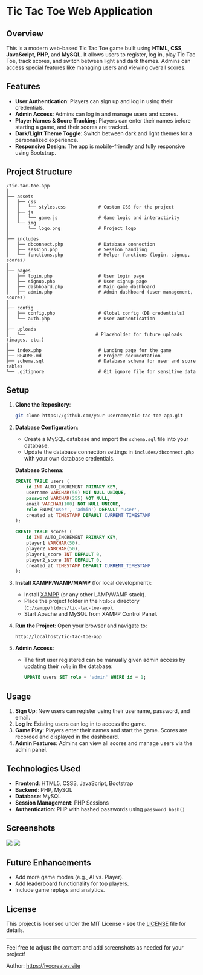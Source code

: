 # Tic Tac Toe Web Application

## Overview

This is a modern web-based Tic Tac Toe game built using **HTML**, **CSS**, **JavaScript**, **PHP**, and **MySQL**. It allows users to register, log in, play Tic Tac Toe, track scores, and switch between light and dark themes. Admins can access special features like managing users and viewing overall scores.

## Features

- **User Authentication**: Players can sign up and log in using their credentials.
- **Admin Access**: Admins can log in and manage users and scores.
- **Player Names & Score Tracking**: Players can enter their names before starting a game, and their scores are tracked.
- **Dark/Light Theme Toggle**: Switch between dark and light themes for a personalized experience.
- **Responsive Design**: The app is mobile-friendly and fully responsive using Bootstrap.

## Project Structure

```
/tic-tac-toe-app
│
├── assets
│   ├── css
│   │   └── styles.css            # Custom CSS for the project
│   ├── js
│   │   └── game.js               # Game logic and interactivity
│   └── img
│       └── logo.png              # Project logo
│
├── includes
│   ├── dbconnect.php             # Database connection
│   ├── session.php               # Session handling
│   └── functions.php             # Helper functions (login, signup, scores)
│
├── pages
│   ├── login.php                 # User login page
│   ├── signup.php                # User signup page
│   ├── dashboard.php             # Main game dashboard
│   ├── admin.php                 # Admin dashboard (user management, scores)
│
├── config
│   ├── config.php                # Global config (DB credentials)
│   └── auth.php                  # User authentication
│
├── uploads
│   └──                          # Placeholder for future uploads (images, etc.)
│
├── index.php                     # Landing page for the game
├── README.md                     # Project documentation
├── schema.sql                    # Database schema for user and score tables
└── .gitignore                    # Git ignore file for sensitive data
```

## Setup

1. **Clone the Repository**:
   ```bash
   git clone https://github.com/your-username/tic-tac-toe-app.git
   ```

2. **Database Configuration**:
   - Create a MySQL database and import the `schema.sql` file into your database.
   - Update the database connection settings in `includes/dbconnect.php` with your own database credentials.

   **Database Schema**:
   ```sql
   CREATE TABLE users (
       id INT AUTO_INCREMENT PRIMARY KEY,
       username VARCHAR(50) NOT NULL UNIQUE,
       password VARCHAR(255) NOT NULL,
       email VARCHAR(100) NOT NULL UNIQUE,
       role ENUM('user', 'admin') DEFAULT 'user',
       created_at TIMESTAMP DEFAULT CURRENT_TIMESTAMP
   );

   CREATE TABLE scores (
       id INT AUTO_INCREMENT PRIMARY KEY,
       player1 VARCHAR(50),
       player2 VARCHAR(50),
       player1_score INT DEFAULT 0,
       player2_score INT DEFAULT 0,
       created_at TIMESTAMP DEFAULT CURRENT_TIMESTAMP
   );
   ```

3. **Install XAMPP/WAMP/MAMP** (for local development):
   - Install [XAMPP](https://www.apachefriends.org/index.html) (or any other LAMP/WAMP stack).
   - Place the project folder in the `htdocs` directory (`C:/xampp/htdocs/tic-tac-toe-app`).
   - Start Apache and MySQL from XAMPP Control Panel.

4. **Run the Project**:
   Open your browser and navigate to:
   ```
   http://localhost/tic-tac-toe-app
   ```

5. **Admin Access**:
   - The first user registered can be manually given admin access by updating their `role` in the database:
     ```sql
     UPDATE users SET role = 'admin' WHERE id = 1;
     ```

## Usage

1. **Sign Up**: New users can register using their username, password, and email.
2. **Log In**: Existing users can log in to access the game.
3. **Game Play**: Players enter their names and start the game. Scores are recorded and displayed in the dashboard.
4. **Admin Features**: Admins can view all scores and manage users via the admin panel.

## Technologies Used

- **Frontend**: HTML5, CSS3, JavaScript, Bootstrap
- **Backend**: PHP, MySQL
- **Database**: MySQL
- **Session Management**: PHP Sessions
- **Authentication**: PHP with hashed passwords using `password_hash()`

## Screenshots
![](https://github.com/user-attachments/assets/69ce8555-35d2-4834-80b6-e2f827072d0f)
![](https://github.com/user-attachments/assets/7b0fdf5c-1312-4c50-b244-76f8140173bf)


## Future Enhancements

- Add more game modes (e.g., AI vs. Player).
- Add leaderboard functionality for top players.
- Include game replays and analytics.

## License

This project is licensed under the MIT License - see the [LICENSE](LICENSE) file for details.

---

Feel free to adjust the content and add screenshots as needed for your project!

Author: https://ivocreates.site
